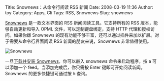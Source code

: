 Title: Snownews：从命令行阅读 RSS 新闻
Date: 2008-03-19 11:36
Author: toy
Category: Apps, Cli
Tags: RSS, Snownews
Slug: snownews

[Snownews](http://kiza.kcore.de/software/snownews/) 是一款文本界面的 RSS
新闻阅读工具。它支持所有的 RSS 版本，能够自动更新和导入 OPML
文件，可以定制键盘绑定，支持 HTTP 代理和授权访问。如果你嫌 Snownews
的现有功能不够丰富，还可以通过插件来加以扩展。对于需要从命令行界面阅读
RSS 新闻的朋友来说，Snownews 非常值得使用。

![Snownews](http://i.linuxtoy.org/i/2008/03/snownews.png)

一旦[下载并安装
Snownews](http://kiza.kcore.de/software/snownews/downloading.en)，你可以敲入
snownews 命令来启动程序。按 a 可以添加一个 feed。当添加完成后，你只需按
Enter 键即可开始阅读新闻。Snownews 的更多快捷键可通过按 h 查询。

